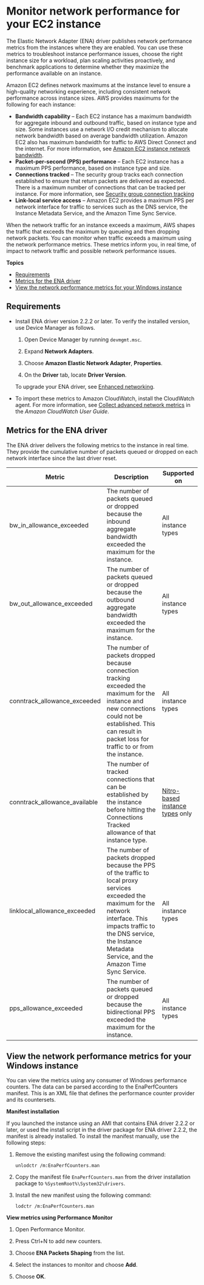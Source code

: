 # Monitor network performance for your EC2 instance<a name="monitoring-network-performance-ena"></a>

The Elastic Network Adapter \(ENA\) driver publishes network performance metrics from the instances where they are enabled\. You can use these metrics to troubleshoot instance performance issues, choose the right instance size for a workload, plan scaling activities proactively, and benchmark applications to determine whether they maximize the performance available on an instance\.

Amazon EC2 defines network maximums at the instance level to ensure a high\-quality networking experience, including consistent network performance across instance sizes\. AWS provides maximums for the following for each instance:
+ **Bandwidth capability** – Each EC2 instance has a maximum bandwidth for aggregate inbound and outbound traffic, based on instance type and size\. Some instances use a network I/O credit mechanism to allocate network bandwidth based on average bandwidth utilization\. Amazon EC2 also has maximum bandwidth for traffic to AWS Direct Connect and the internet\. For more information, see [Amazon EC2 instance network bandwidth](ec2-instance-network-bandwidth.md)\.
+ **Packet\-per\-second \(PPS\) performance** – Each EC2 instance has a maximum PPS performance, based on instance type and size\.
+ **Connections tracked** – The security group tracks each connection established to ensure that return packets are delivered as expected\. There is a maximum number of connections that can be tracked per instance\. For more information, see [Security group connection tracking](security-group-connection-tracking.md)
+ **Link\-local service access** – Amazon EC2 provides a maximum PPS per network interface for traffic to services such as the DNS service, the Instance Metadata Service, and the Amazon Time Sync Service\.

When the network traffic for an instance exceeds a maximum, AWS shapes the traffic that exceeds the maximum by queueing and then dropping network packets\. You can monitor when traffic exceeds a maximum using the network performance metrics\. These metrics inform you, in real time, of impact to network traffic and possible network performance issues\.

**Topics**
+ [Requirements](#network-performance-metrics-requirements)
+ [Metrics for the ENA driver](#network-performance-metrics)
+ [View the network performance metrics for your Windows instance](#view-network-performance-metrics)

## Requirements<a name="network-performance-metrics-requirements"></a>
+ Install ENA driver version 2\.2\.2 or later\. To verify the installed version, use Device Manager as follows\.

  1. Open Device Manager by running `devmgmt.msc`\.

  1. Expand **Network Adapters**\.

  1. Choose **Amazon Elastic Network Adapter**, **Properties**\.

  1. On the **Driver** tab, locate **Driver Version**\.

  To upgrade your ENA driver, see [Enhanced networking](enhanced-networking-ena.md)\.
+ To import these metrics to Amazon CloudWatch, install the CloudWatch agent\. For more information, see [Collect advanced network metrics](https://docs.aws.amazon.com/AmazonCloudWatch/latest/monitoring/CloudWatch-Agent-network-performance.html) in the *Amazon CloudWatch User Guide*\.

## Metrics for the ENA driver<a name="network-performance-metrics"></a>

The ENA driver delivers the following metrics to the instance in real time\. They provide the cumulative number of packets queued or dropped on each network interface since the last driver reset\.


| Metric | Description | Supported on | 
| --- | --- | --- | 
| bw\_in\_allowance\_exceeded |  The number of packets queued or dropped because the inbound aggregate bandwidth exceeded the maximum for the instance\.  | All instance types | 
| bw\_out\_allowance\_exceeded |  The number of packets queued or dropped because the outbound aggregate bandwidth exceeded the maximum for the instance\.  | All instance types | 
| conntrack\_allowance\_exceeded |  The number of packets dropped because connection tracking exceeded the maximum for the instance and new connections could not be established\. This can result in packet loss for traffic to or from the instance\.  | All instance types | 
| conntrack\_allowance\_available | The number of tracked connections that can be established by the instance before hitting the Connections Tracked allowance of that instance type\. | [Nitro\-based instance types](instance-types.md#ec2-nitro-instances) only | 
| linklocal\_allowance\_exceeded |  The number of packets dropped because the PPS of the traffic to local proxy services exceeded the maximum for the network interface\. This impacts traffic to the DNS service, the Instance Metadata Service, and the Amazon Time Sync Service\.  | All instance types | 
| pps\_allowance\_exceeded |  The number of packets queued or dropped because the bidirectional PPS exceeded the maximum for the instance\.  | All instance types | 

## View the network performance metrics for your Windows instance<a name="view-network-performance-metrics"></a>

You can view the metrics using any consumer of Windows performance counters\. The data can be parsed according to the EnaPerfCounters manifest\. This is an XML file that defines the performance counter provider and its countersets\.

**Manifest installation**

If you launched the instance using an AMI that contains ENA driver 2\.2\.2 or later, or used the install script in the driver package for ENA driver 2\.2\.2, the manifest is already installed\. To install the manifest manually, use the following steps:

1. Remove the existing manifest using the following command:

   ```
   unlodctr /m:EnaPerfCounters.man
   ```

1. Copy the manifest file `EnaPerfCounters.man` from the driver installation package to `%SystemRoot%\System32\drivers`\.

1. Install the new manifest using the following command:

   ```
   lodctr /m:EnaPerfCounters.man
   ```

**View metrics using Performance Monitor**

1. Open Performance Monitor\.

1. Press Ctrl\+N to add new counters\.

1. Choose **ENA Packets Shaping** from the list\.

1. Select the instances to monitor and choose **Add**\.

1. Choose **OK**\.